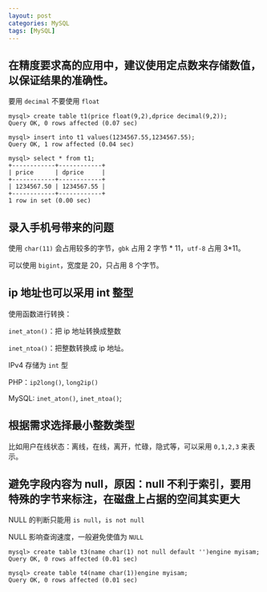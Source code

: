```yaml
---
layout: post
categories: MySQL
tags: [MySQL]
---
```


## 在精度要求高的应用中，建议使用定点数来存储数值，以保证结果的准确性。

要用 `decimal` 不要使用 `float`

```
mysql> create table t1(price float(9,2),dprice decimal(9,2));
Query OK, 0 rows affected (0.07 sec)

mysql> insert into t1 values(1234567.55,1234567.55);
Query OK, 1 row affected (0.04 sec)

mysql> select * from t1;
+------------+------------+
| price      | dprice     |
+------------+------------+
| 1234567.50 | 1234567.55 |
+------------+------------+
1 row in set (0.00 sec)
```

## 录入手机号带来的问题

使用 `char(11)` 会占用较多的字节，`gbk` 占用 2 字节 * 11，`utf-8` 占用 3*11。

可以使用 `bigint`，宽度是 20，只占用 8 个字节。

## ip 地址也可以采用 int 整型

使用函数进行转换：

`inet_aton()`：把 ip 地址转换成整数

`inet_ntoa()`：把整数转换成 ip 地址。

IPv4 存储为 `int` 型

PHP：`ip2long()`, `long2ip()`

MySQL: `inet_aton()`, `inet_ntoa()`;

## 根据需求选择最小整数类型

比如用户在线状态：离线，在线，离开，忙碌，隐式等，可以采用 `0,1,2,3` 来表示。

## 避免字段内容为 null，原因：null 不利于索引，要用特殊的字节来标注，在磁盘上占据的空间其实更大

NULL 的判断只能用 `is null`，`is not null`

NULL 影响查询速度，一般避免使值为 `NULL`

```
mysql> create table t3(name char(1) not null default '')engine myisam;
Query OK, 0 rows affected (0.01 sec)

mysql> create table t4(name char(1))engine myisam;
Query OK, 0 rows affected (0.01 sec)
```